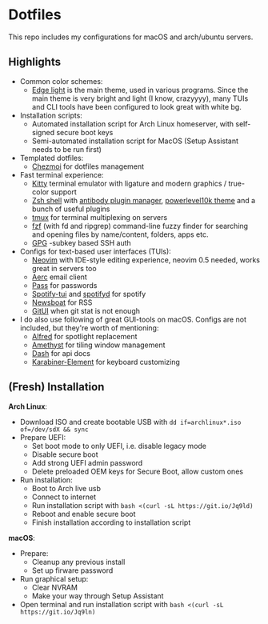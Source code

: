 # Dotfiles

This repo includes my configurations for macOS and arch/ubuntu servers. 

## Highlights

- Common color schemes:
  - [Edge light](https://github.com/sainnhe/edge) is the main theme, used in various programs. Since the main theme is very bright and light (I know, crazyyyy), many TUIs and CLI tools have been configured to look great with white bg.
- Installation scripts:
  - Automated installation script for Arch Linux homeserver, with self-signed secure boot keys
  - Semi-automated installation script for MacOS (Setup Assistant needs to be run first)
- Templated dotfiles:
  - [Chezmoi](https://www.chezmoi.io/) for dotfiles management
- Fast terminal experience:
  - [Kitty](https://sw.kovidgoyal.net/kitty/) terminal emulator with ligature and modern graphics / true-color support
  - [Zsh shell](https://www.zsh.org/) with [antibody plugin manager](https://getantibody.github.io/), [powerlevel10k theme](https://github.com/romkatv/powerlevel10k) and a bunch of
    useful plugins
  - [tmux](https://github.com/tmux/tmux) for terminal multiplexing on servers
  - [fzf](https://github.com/junegunn/fzf) (with fd and ripgrep) command-line fuzzy
    finder for searching and opening files by name/content, folders, apps etc.
  - [GPG](https://gnupg.org/) -subkey based SSH auth
- Configs for text-based user interfaces (TUIs):
  - [Neovim](https://neovim.io/) with IDE-style editing experience, neovim 0.5 needed, works great in servers too
  - [Aerc](https://aerc-mail.org/) email client
  - [Pass](https://www.passwordstore.org/) for passwords
  - [Spotify-tui](https://github.com/Rigellute/spotify-tui) and [spotifyd](https://github.com/Spotifyd/spotifyd)
    for spotify
  - [Newsboat](https://newsboat.org/) for RSS
  - [GitUI](https://github.com/extrawurst/gitui) when git stat is not enough
- I do also use following of great GUI-tools on macOS. Configs are not included, but they're worth of mentioning:
  - [Alfred](https://www.alfredapp.com/) for spotlight replacement
  - [Amethyst](https://github.com/ianyh/Amethyst) for tiling window management
  - [Dash](https://kapeli.com/dash) for api docs
  - [Karabiner-Element](https://karabiner-elements.pqrs.org/) for keyboard customizing

## (Fresh) Installation

**Arch Linux**:

- Download ISO and create bootable USB with `dd if=archlinux*.iso of=/dev/sdX && sync`
- Prepare UEFI:
  - Set boot mode to only UEFI, i.e. disable legacy mode
  - Disable secure boot
  - Add strong UEFI admin password
  - Delete preloaded OEM keys for Secure Boot, allow custom ones
- Run installation:
  - Boot to Arch live usb
  - Connect to internet
  - Run installation script with `bash <(curl -sL https://git.io/Jq9ld)`
  - Reboot and enable secure boot
  - Finish installation according to installation script

**macOS**:

- Prepare:
  - Cleanup any previous install
  - Set up firware password
- Run graphical setup:
  - Clear NVRAM
  - Make your way through Setup Assistant
- Open terminal and run installation script with `bash <(curl -sL https://git.io/Jq9ln)`
